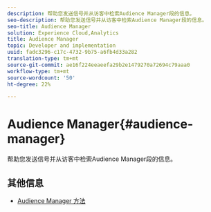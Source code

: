 ```yaml
---
description: 帮助您发送信号并从访客中检索Audience Manager段的信息。
seo-description: 帮助您发送信号并从访客中检索Audience Manager段的信息。
seo-title: Audience Manager
solution: Experience Cloud,Analytics
title: Audience Manager
topic: Developer and implementation
uuid: fadc3296-c17c-4732-9b75-a6fb4d33a282
translation-type: tm+mt
source-git-commit: ae16f224eeaeefa29b2e1479270a72694c79aaa0
workflow-type: tm+mt
source-wordcount: '50'
ht-degree: 22%

---
```



# Audience Manager{#audience-manager}

帮助您发送信号并从访客中检索Audience Manager段的信息。

## 其他信息

+ [Audience Manager 方法](/help/windows-appstore/audiencemgmt/audience-manager-methods.md)